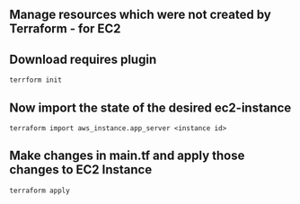 ## Manage resources which were not created by Terraform - for EC2

## Download requires plugin
    terrform init
    
## Now import the state of the desired ec2-instance
    terraform import aws_instance.app_server <instance id>
    
## Make changes in main.tf and apply those changes to EC2 Instance
    terraform apply
